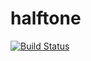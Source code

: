 # halftone

[![Build Status](https://travis-ci.org/pichuio/halftone.svg?branch=master)](https://travis-ci.org/pichuio/halftone)
